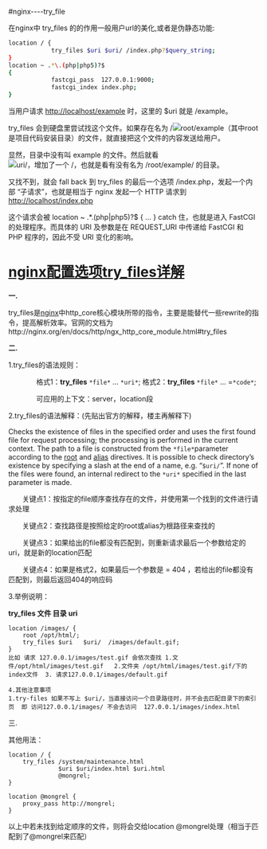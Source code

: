 #nginx----try_file



在nginx中 try_files 的的作用一般用户url的美化,或者是伪静态功能:



```bash
location / {
            try_files $uri $uri/ /index.php?$query_string;
}
location ~ .*\.(php|php5)?$
{
            fastcgi_pass  127.0.0.1:9000;
            fastcgi_index index.php;
}
```

当用户请求 [http://localhost/example](https://links.jianshu.com/go?to=http%3A%2F%2Flocalhost%2Fexample) 时，这里的 $uri 就是 /example。

try_files 会到硬盘里尝试找这个文件。如果存在名为 /![root/example（其中](https://math.jianshu.com/math?formula=root%2Fexample%EF%BC%88%E5%85%B6%E4%B8%AD)root 是项目代码安装目录）的文件，就直接把这个文件的内容发送给用户。

显然，目录中没有叫 example 的文件。然后就看 ![uri/，增加了一个 /，也就是看有没有名为 /](https://math.jianshu.com/math?formula=uri%2F%EF%BC%8C%E5%A2%9E%E5%8A%A0%E4%BA%86%E4%B8%80%E4%B8%AA%20%2F%EF%BC%8C%E4%B9%9F%E5%B0%B1%E6%98%AF%E7%9C%8B%E6%9C%89%E6%B2%A1%E6%9C%89%E5%90%8D%E4%B8%BA%20%2F)root/example/ 的目录。

又找不到，就会 fall back 到 try_files 的最后一个选项 /index.php，发起一个内部 “子请求”，也就是相当于 nginx 发起一个 HTTP 请求到 [http://localhost/index.php](https://links.jianshu.com/go?to=http%3A%2F%2Flocalhost%2Findex.php)

这个请求会被 location ~ .*.(php|php5)?$ { ... } catch 住，也就是进入 FastCGI 的处理程序。而具体的 URI 及参数是在 REQUEST_URI 中传递给 FastCGI 和 PHP 程序的，因此不受 URI 变化的影响。







# [nginx配置选项try_files详解](https://www.cnblogs.com/jedi1995/p/10900224.html)

 

**一.**

try_files是[nginx](https://so.csdn.net/so/search?q=nginx&spm=1001.2101.3001.7020)中http_core核心模块所带的指令，主要是能替代一些rewrite的指令，提高解析效率。官网的文档为http://nginx.org/en/docs/http/ngx_http_core_module.html#try_files

**二.**

 1.try_files的语法规则：

　　　　格式1：**try_files** `*file*` ... `*uri*`; 格式2：**try_files** `*file*` ... =`*code*`;

　　　　可应用的上下文：server，location段

 2.try_files的语法解释：(先贴出官方的解释，楼主再解释下)

Checks the existence of files in the specified order and uses the first found file for request processing; the processing is performed in the current context. The path to a file is constructed from the `*file*`parameter according to the [root](http://nginx.org/en/docs/http/ngx_http_core_module.html#root) and [alias](http://nginx.org/en/docs/http/ngx_http_core_module.html#alias) directives. It is possible to check directory’s existence by specifying a slash at the end of a name, e.g. “`$uri/`”. If none of the files were found, an internal redirect to the `*uri*` specified in the last parameter is made. 

　　关键点1：按指定的file顺序查找存在的文件，并使用第一个找到的文件进行请求处理

　　关键点2：查找路径是按照给定的root或alias为根路径来查找的 

　　关键点3：如果给出的file都没有匹配到，则重新请求最后一个参数给定的uri，就是新的location匹配

　　关键点4：如果是格式2，如果最后一个参数是 = 404 ，若给出的file都没有匹配到，则最后返回404的响应码

 3.举例说明：

 **try_files 文件 目录 uri**

```
location /images/ {
    root /opt/html/;
    try_files $uri   $uri/  /images/default.gif; 
}
比如 请求 127.0.0.1/images/test.gif 会依次查找 1.文件/opt/html/images/test.gif   2.文件夹 /opt/html/images/test.gif/下的index文件  3. 请求127.0.0.1/images/default.gif

4.其他注意事项
1.try-files 如果不写上 $uri/，当直接访问一个目录路径时，并不会去匹配目录下的索引页  即 访问127.0.0.1/images/ 不会去访问  127.0.0.1/images/index.html 
```

 

三.

其他用法：

```
location / {
    try_files /system/maintenance.html
              $uri $uri/index.html $uri.html
              @mongrel;
}

location @mongrel {
    proxy_pass http://mongrel;
}
```

 

以上中若未找到给定顺序的文件，则将会交给location @mongrel处理（相当于匹配到了@mongrel来匹配）





